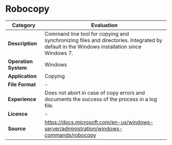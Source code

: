 # Robocopy

| Category | Evaluation |
| --- | --- |
| **Description**  | Command line tool for copying and synchronizing files and directories. Integrated by default in the Windows installation since Windows 7. |
| **Operation System**  | Windows  |
| **Application**  | Copying |
| **File Format** | - |
| **Experience** | Does not abort in case of copy errors and documents the success of the process in a log file. |
| **Licence** | - |
| **Source** | https://docs.microsoft.com/en-us/windows-server/administration/windows-commands/robocopy |
